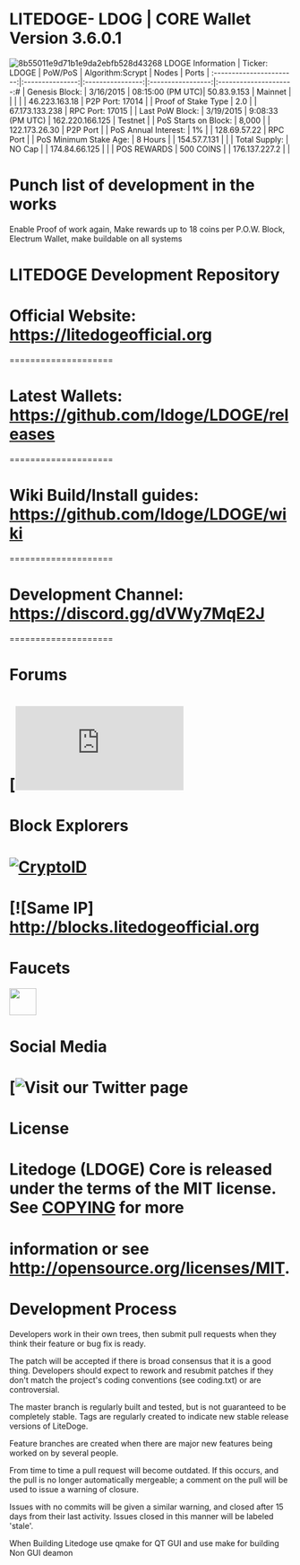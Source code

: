 # LITEDOGE- LDOG | CORE Wallet Version 3.6.0.1 
![8b55011e9d71b1e9da2ebfb528d43268](https://github.com/ldoge/LDOGE/blob/master/src/qt/res/icons/litedogecoin-128.png) 
 LDOGE Information
   |  Ticker: LDOGE         |  PoW/PoS        | Algorithm:Scrypt |      Nodes        |     Ports            |
   :-----------------------:|:---------------:|:----------------:|:-----------------:|:---------------------:# 
   | Genesis Block:         | 3/16/2015       | 08:15:00 (PM UTC)|  50.83.9.153      |       Mainnet        |
   |                        |                 |                  |  46.223.163.18    |    P2P Port: 17014   |
   | Proof of Stake Type    | 2.0             |                  |  67.173.133.238   |    RPC Port: 17015   |
   | Last PoW Block:        | 3/19/2015       | 9:08:33 (PM UTC) |  162.220.166.125  |        Testnet       |
   | PoS Starts on Block:   | 8,000           |                  |  122.173.26.30    |    P2P Port          |
   | PoS Annual Interest:   | 1%              |                  |  128.69.57.22     |    RPC Port          |
   | PoS Minimum Stake Age: | 8 Hours         |                  |  154.57.7.131     |                      |
   | Total Supply:          | NO Cap          |                  |  174.84.66.125    |                      |
   |  POS REWARDS           | 500 COINS       |                  |  176.137.227.2    |                      |

# Punch list of development in the works 

Enable Proof of work again, Make rewards up to 18 coins per P.O.W. Block, Electrum Wallet, make buildable on all systems

# LITEDOGE Development Repository

# Official Website: https://litedogeofficial.org
====================

# Latest Wallets: https://github.com/ldoge/LDOGE/releases
====================

# Wiki Build/Install guides: https://github.com/ldoge/LDOGE/wiki
====================

# Development Channel: https://discord.gg/dVWy7MqE2J
====================

Forums
====================
# [![Visit our BitCoinTalk Forum](https://bitcointalk.org/index.php?topic=1308769.0)

Block Explorers
====================
# [![CryptoID](https://chainz.cryptoid.info/theme/cryptoID64.png)](https://chainz.cryptoid.info/ldoge/)
# [![Same IP] http://blocks.litedogeofficial.org

Faucets
====================
<a href="https://btcpop.co/faucet/LDOGE"><img src="https://btcpop.co/faucet/LDOGE" align="center" height="48" width="48" ></a>

Social Media
====================
# [![Visit our Twitter page](https://twitter.com/litedoge2018)

License
====================
# Litedoge (LDOGE) Core is released under the terms of the MIT license. See [COPYING](COPYING) for more
# information or see http://opensource.org/licenses/MIT.

# Development Process 

Developers work in their own trees, then submit pull requests when they think their feature or bug fix is ready.

The patch will be accepted if there is broad consensus that it is a good thing. Developers should expect to rework and resubmit patches if they don't match the project's coding conventions (see coding.txt) or are controversial.

The master branch is regularly built and tested, but is not guaranteed to be completely stable. Tags are regularly created to indicate new stable release versions of LiteDoge.

Feature branches are created when there are major new features being worked on by several people.

From time to time a pull request will become outdated. If this occurs, and the pull is no longer automatically mergeable; a comment on the pull will be used to issue a warning of closure. 

Issues with no commits will be given a similar warning, and closed after 15 days from their last activity. Issues closed in this manner will be labeled 'stale'.

When Building Litedoge use qmake for QT GUI and use make for building Non GUI deamon 
